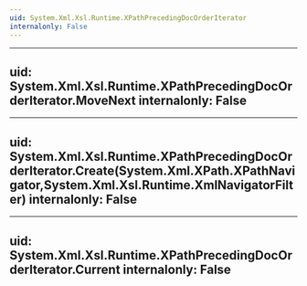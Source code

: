 ```yaml
---
uid: System.Xml.Xsl.Runtime.XPathPrecedingDocOrderIterator
internalonly: False
---
```


---
uid: System.Xml.Xsl.Runtime.XPathPrecedingDocOrderIterator.MoveNext
internalonly: False
---

---
uid: System.Xml.Xsl.Runtime.XPathPrecedingDocOrderIterator.Create(System.Xml.XPath.XPathNavigator,System.Xml.Xsl.Runtime.XmlNavigatorFilter)
internalonly: False
---

---
uid: System.Xml.Xsl.Runtime.XPathPrecedingDocOrderIterator.Current
internalonly: False
---
